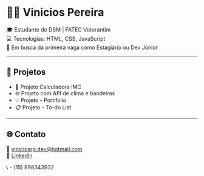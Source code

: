 # 👨‍💻 Vinicios Pereira

🎓 Estudante de DSM | FATEC Votorantim  
💻 Tecnologias: HTML, CSS, JavaScript  
🚀 Em busca da primeira vaga como Estagiário ou Dev Júnior

---

## 📌 Projetos

- 🔢  Projeto Calculadora IMC
- 🌐  Projeto com API de clima e bandeiras
- 💡  Projeto - Portifolio
- 📋  Projeto - To-do List

---

## 🌐 Contato

📧 viniciosrp.dev@hotmail.com  
🔗 [LinkedIn](https://www.linkedin.com/in/vinicios-rosa-182360351)

📞 - (15) 998343932
